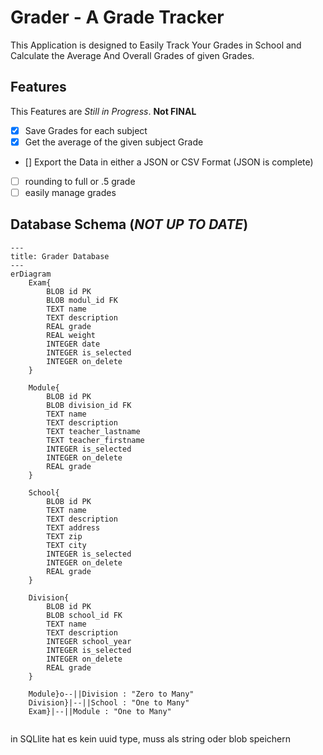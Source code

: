 # Grader - A Grade Tracker

This Application is designed to Easily Track Your Grades in School and Calculate the Average And Overall Grades of given Grades.

## Features

This Features are _Still in Progress_. **Not FINAL**

- [X] Save Grades for each subject
- [X] Get the average of the given subject Grade
- [\] Export the Data in either a JSON or CSV Format (JSON is complete)
- [ ] rounding to full or .5 grade
- [ ] easily manage grades

## Database Schema (***NOT UP TO DATE***)

```mermaid
---
title: Grader Database
---
erDiagram
    Exam{
        BLOB id PK
        BLOB modul_id FK
        TEXT name
        TEXT description
        REAL grade
        REAL weight
        INTEGER date
        INTEGER is_selected
        INTEGER on_delete
    }

    Module{
        BLOB id PK
        BLOB division_id FK
        TEXT name
        TEXT description
        TEXT teacher_lastname
        TEXT teacher_firstname
        INTEGER is_selected
        INTEGER on_delete
        REAL grade
    }

    School{
        BLOB id PK
        TEXT name
        TEXT description
        TEXT address
        TEXT zip
        TEXT city
        INTEGER is_selected
        INTEGER on_delete
        REAL grade
    }

    Division{
        BLOB id PK
        BLOB school_id FK
        TEXT name
        TEXT description
        INTEGER school_year
        INTEGER is_selected
        INTEGER on_delete
        REAL grade
    }

    Module}o--||Division : "Zero to Many"
    Division}|--||School : "One to Many"
    Exam}|--||Module : "One to Many"
   
```

in SQLlite hat es kein uuid type, muss als string oder blob speichern
